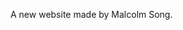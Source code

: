 

A new website made by Malcolm Song.




<script>

document.getElementById("archive-title").style.display="none";//隐藏文章链接

